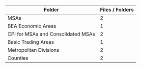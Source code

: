 | Folder                             |   Files / Folders |
|------------------------------------|-------------------|
| MSAs                               |                 2 |
| BEA Economic Areas                 |                 1 |
| CPI for MSAs and Consolidated MSAs |                 2 |
| Basic Trading Areas                |                 1 |
| Metropolitan Divisions             |                 2 |
| Counties                           |                 2 |